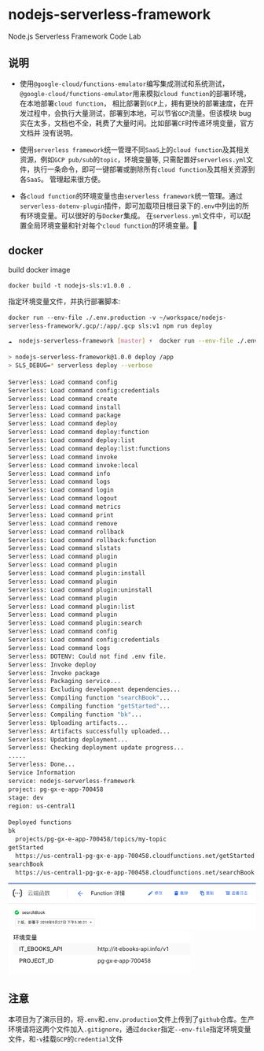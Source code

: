 # nodejs-serverless-framework

Node.js Serverless Framework Code Lab

## 说明

- 使用`@google-cloud/functions-emulator`编写集成测试和系统测试，`@google-cloud/functions-emulator`用来模拟`cloud function`的部署环境，在本地部署`cloud function`，
  相比部署到`GCP`上，拥有更快的部署速度，在开发过程中，会执行大量测试，部署到本地，可以节省`GCP`流量。但该模块 bug 实在太多，文档也不全，耗费了大量时间。比如部署`CF`时传递环境变量，官方文档并
  没有说明。

- 使用`serverless framework`统一管理不同`SaaS`上的`cloud function`及其相关资源，例如`GCP pub/sub`的`topic`，环境变量等, 只需配置好`serverless.yml`文件，执行一条命令，即可一键部署或删除所有`cloud function`及其相关资源到各`SaaS`。
  管理起来很方便。

- 各`cloud function`的环境变量也由`serverless framework`统一管理。通过`serverless-dotenv-plugin`插件，即可加载项目根目录下的`.env`中列出的所有环境变量。可以很好的与`Docker`集成。
  在`serverless.yml`文件中，可以配置全局环境变量和针对每个`cloud function`的环境变量。

## docker

build docker image

`docker build -t nodejs-sls:v1.0.0 .`

指定环境变量文件，并执行部署脚本:

`docker run --env-file ./.env.production -v ~/workspace/nodejs-serverless-framework/.gcp/:/app/.gcp sls:v1 npm run deploy`

```bash
☁  nodejs-serverless-framework [master] ⚡  docker run --env-file ./.env.production -v ~/workspace/nodejs-serverless-framework/.gcp/:/app/.gcp sls:v1 npm run deploy

> nodejs-serverless-framework@1.0.0 deploy /app
> SLS_DEBUG=* serverless deploy --verbose

Serverless: Load command config
Serverless: Load command config:credentials
Serverless: Load command create
Serverless: Load command install
Serverless: Load command package
Serverless: Load command deploy
Serverless: Load command deploy:function
Serverless: Load command deploy:list
Serverless: Load command deploy:list:functions
Serverless: Load command invoke
Serverless: Load command invoke:local
Serverless: Load command info
Serverless: Load command logs
Serverless: Load command login
Serverless: Load command logout
Serverless: Load command metrics
Serverless: Load command print
Serverless: Load command remove
Serverless: Load command rollback
Serverless: Load command rollback:function
Serverless: Load command slstats
Serverless: Load command plugin
Serverless: Load command plugin
Serverless: Load command plugin:install
Serverless: Load command plugin
Serverless: Load command plugin:uninstall
Serverless: Load command plugin
Serverless: Load command plugin:list
Serverless: Load command plugin
Serverless: Load command plugin:search
Serverless: Load command config
Serverless: Load command config:credentials
Serverless: Load command logs
Serverless: DOTENV: Could not find .env file.
Serverless: Invoke deploy
Serverless: Invoke package
Serverless: Packaging service...
Serverless: Excluding development dependencies...
Serverless: Compiling function "searchBook"...
Serverless: Compiling function "getStarted"...
Serverless: Compiling function "bk"...
Serverless: Uploading artifacts...
Serverless: Artifacts successfully uploaded...
Serverless: Updating deployment...
Serverless: Checking deployment update progress...
.....
Serverless: Done...
Service Information
service: nodejs-serverless-framework
project: pg-gx-e-app-700458
stage: dev
region: us-central1

Deployed functions
bk
  projects/pg-gx-e-app-700458/topics/my-topic
getStarted
  https://us-central1-pg-gx-e-app-700458.cloudfunctions.net/getStarted
searchBook
  https://us-central1-pg-gx-e-app-700458.cloudfunctions.net/searchBook
```

![function-detail](./docs/function-detail.png)
![env-vars](./docs/env-vars.png)

## 注意

本项目为了演示目的，将`.env`和`.env.production`文件上传到了`github`仓库。生产环境请将这两个文件加入`.gitignore`，通过`docker`指定`--env-file`指定环境变量文件，和`-v`挂载`GCP`的`credential`文件
